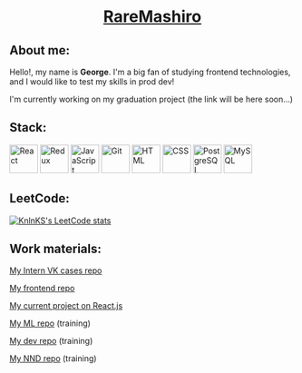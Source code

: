 <h1 align="center"><a href="https://github.com/RareMashiro" target="_blank">RareMashiro</a></h1>
<h2 align="left">About me:</h2>
<p>
  Hello!, my name is <b>George</b>. I'm a big fan of studying frontend technologies, and I would like to test my skills in prod dev!
</p>
<p>
  I'm currently working on my graduation project (the link will be here soon...)
</p>
<h2 align="left">Stack:</h2>
<div style="display: inline-block">
  <img width="50" src="https://user-images.githubusercontent.com/25181517/183897015-94a058a6-b86e-4e42-a37f-bf92061753e5.png" alt="React" title="React"/>
  <img width="50" src="https://user-images.githubusercontent.com/25181517/187896150-cc1dcb12-d490-445c-8e4d-1275cd2388d6.png" alt="Redux" title="Redux"/>
  <img width="50" src="https://user-images.githubusercontent.com/25181517/117447155-6a868a00-af3d-11eb-9cfe-245df15c9f3f.png" alt="JavaScript" title="JavaScript"/>
  <img width="50" src="https://user-images.githubusercontent.com/25181517/192108372-f71d70ac-7ae6-4c0d-8395-51d8870c2ef0.png" alt="Git" title="Git"/>
  <img width="50" src="https://user-images.githubusercontent.com/25181517/192158954-f88b5814-d510-4564-b285-dff7d6400dad.png" alt="HTML" title="HTML"/>
  <img width="50" src="https://user-images.githubusercontent.com/25181517/183898674-75a4a1b1-f960-4ea9-abcb-637170a00a75.png" alt="CSS" title="CSS"/>
  <img width="50" src="https://user-images.githubusercontent.com/25181517/117208740-bfb78400-adf5-11eb-97bb-09072b6bedfc.png" alt="PostgreSQL" title="PostgreSQL"/>
  <img width="50" src="https://user-images.githubusercontent.com/25181517/183896128-ec99105a-ec1a-4d85-b08b-1aa1620b2046.png" alt="MySQL" title="MySQL"/>
</div>

<h2 align="left">LeetCode:</h2>

[![KnlnKS's LeetCode stats](https://leetcode-stats-six.vercel.app/api?username=RareMashiro&theme=dark)](https://github.com/RareMashiro/leetcode-stats)

<h2 align="left">Work materials:</h2>
<p><a href="https://github.com/RareMashiro/internVK" target="_blank">My Intern VK cases repo</a></p>
<p><a href="https://github.com/RareMashiro/Frontend" target="_blank">My frontend repo</a></p>
<p><a href="https://github.com/RareMashiro/ReactCourse/tree/main-hw" target="_blank">My current project on React.js</a></p>
<p><a href="https://github.com/RareMashiro/MLM" target="_blank">My ML repo</a> (training)</p>
<p><a href="https://github.com/RareMashiro/SDT" target="_blank">My dev repo</a> (training)</p>
<p><a href="https://github.com/RareMashiro/NNSD" target="_blank">My NND repo</a> (training)</p>
<!--
**RareMashiro/RareMashiro** is a ✨ _special_ ✨ repository because its `README.md` (this file) appears on your GitHub profile.

Here are some ideas to get you started:

- 🔭 I’m currently working on ...
- 🌱 I’m currently learning ...
- 👯 I’m looking to collaborate on ...
- 🤔 I’m looking for help with ...
- 💬 Ask me about ...
- 📫 How to reach me: ...
- 😄 Pronouns: ...
- ⚡ Fun fact: ...
-->
